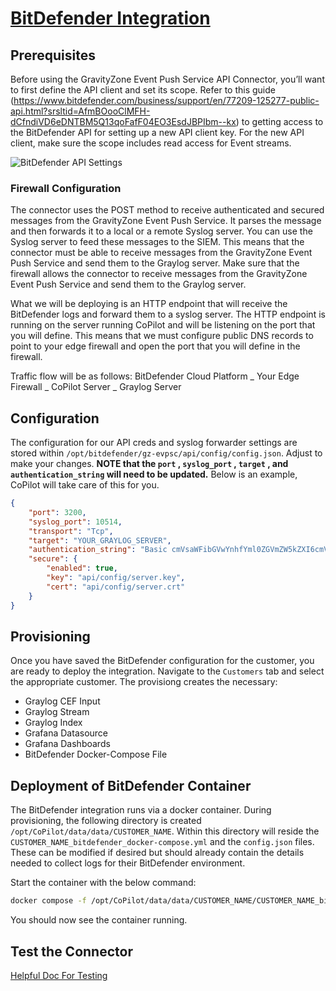 # [BitDefender Integration](https://www.bitdefender.com/business/support/en/77209-144080-build-an-event-push-service-api-connector-for-cef-standard.html)

## Prerequisites

Before using the GravityZone Event Push Service API Connector, you’ll want to first define the API client and set its scope. Refer to this guide (https://www.bitdefender.com/business/support/en/77209-125277-public-api.html?srsltid=AfmBOooClMFH-dCfndiVD6eDNTBM5Q13qoFafF04EO3EsdJBPIbm--kx) to getting access to the BitDefender API for setting up a new API client key. For the new API client, make sure the scope includes read access for Event streams.

![BitDefender API Settings](/images/bitdefender/bitdefender_api_key.png)

### Firewall Configuration

The connector uses the POST method to receive authenticated and secured messages from the GravityZone Event Push Service. It parses the message and then forwards it to a local or a remote Syslog server. You can use the Syslog server to feed these messages to the SIEM. This means that the connector must be able to receive messages from the GravityZone Event Push Service and send them to the Graylog server. Make sure that the firewall allows the connector to receive messages from the GravityZone Event Push Service and send them to the Graylog server.

What we will be deploying is an HTTP endpoint that will receive the BitDefender logs and forward them to a syslog server. The HTTP endpoint is running on the server running CoPilot and will be listening on the port that you will define. This means that we must configure public DNS records to point to your edge firewall and open the port that you will define in the firewall.

Traffic flow will be as follows:
BitDefender Cloud Platform _ Your Edge Firewall _ CoPilot Server \_ Graylog Server

## Configuration

The configuration for our API creds and syslog forwarder settings are stored within `/opt/bitdefender/gz-evpsc/api/config/config.json`. Adjust to make your changes. **NOTE that the `port` , `syslog_port` , `target` , and `authentication_string` will need to be updated.** Below is an example, CoPilot will take care of this for you.

```json
{
	"port": 3200,
	"syslog_port": 10514,
	"transport": "Tcp",
	"target": "YOUR_GRAYLOG_SERVER",
	"authentication_string": "Basic cmVsaWFibGVwYnhfYml0ZGVmZW5kZXI6cmVsaWFibGVwYnhfYml0ZGVmZW5kZXI=",
	"secure": {
		"enabled": true,
		"key": "api/config/server.key",
		"cert": "api/config/server.crt"
	}
}
```

## Provisioning

Once you have saved the BitDefender configuration for the customer, you are ready to deploy the integration. Navigate to the `Customers` tab and select the appropriate customer. The provisiong creates the necessary:

-   Graylog CEF Input
-   Graylog Stream
-   Graylog Index
-   Grafana Datasource
-   Grafana Dashboards
-   BitDefender Docker-Compose File

## Deployment of BitDefender Container

The BitDefender integration runs via a docker container. During provisioning, the following directory is created `/opt/CoPilot/data/data/CUSTOMER_NAME`. Within this directory will reside the `CUSTOMER_NAME_bitdefender_docker-compose.yml` and the `config.json` files. These can be modified if desired but should already contain the details needed to collect logs for their BitDefender environment.

Start the container with the below command:

```bash
docker compose -f /opt/CoPilot/data/data/CUSTOMER_NAME/CUSTOMER_NAME_bitdefender_docker-compose.yml up -d
```

You should now see the container running.

## Test the Connector

[Helpful Doc For Testing](https://support.netenrich.com/hc/en-us/articles/10833633251869-Bitdefender-Gravity-Zone-Cloud-integration#:~:text=155.173,Configure%20Chronicle%20Forwarder)
